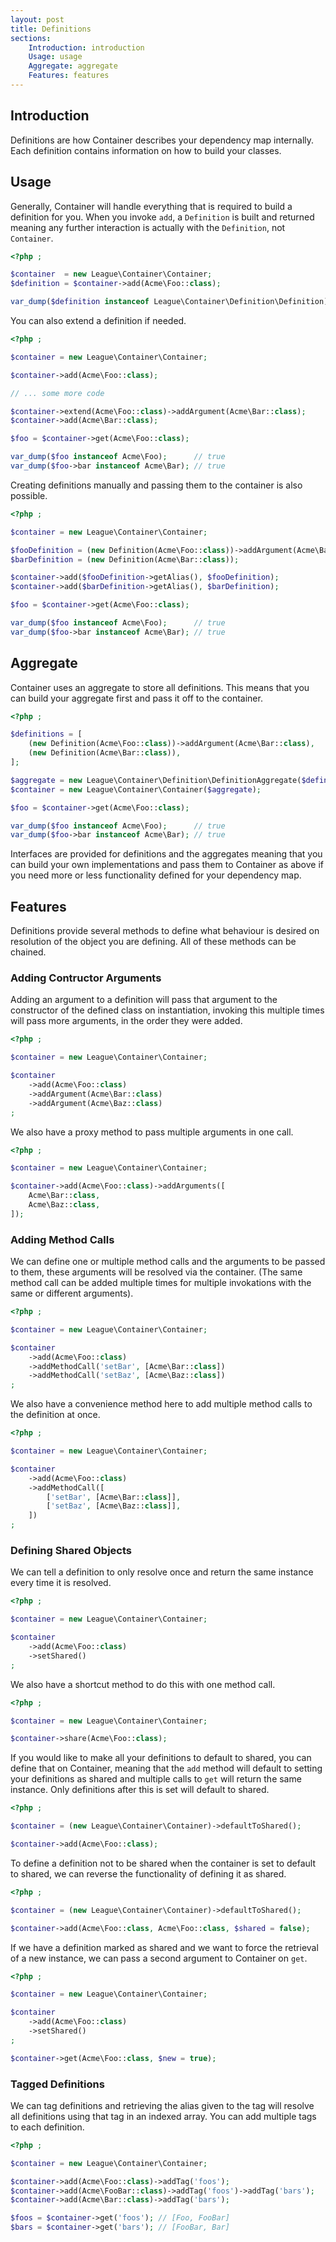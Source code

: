 ```yaml
---
layout: post
title: Definitions
sections:
    Introduction: introduction
    Usage: usage
    Aggregate: aggregate
    Features: features
---
```

## Introduction

Definitions are how Container describes your dependency map internally. Each definition contains information on how to build your classes.

## Usage

Generally, Container will handle everything that is required to build a definition for you. When you invoke `add`, a `Definition` is built and returned meaning any further interaction is actually with the `Definition`, not `Container`.

~~~ php
<?php ;

$container  = new League\Container\Container;
$definition = $container->add(Acme\Foo::class);

var_dump($definition instanceof League\Container\Definition\Definition); // true
~~~

You can also extend a definition if needed.

~~~ php
<?php ;

$container = new League\Container\Container;

$container->add(Acme\Foo::class);

// ... some more code

$container->extend(Acme\Foo::class)->addArgument(Acme\Bar::class);
$container->add(Acme\Bar::class);

$foo = $container->get(Acme\Foo::class);

var_dump($foo instanceof Acme\Foo);      // true
var_dump($foo->bar instanceof Acme\Bar); // true
~~~

Creating definitions manually and passing them to the container is also possible.

~~~ php
<?php ;

$container = new League\Container\Container;

$fooDefinition = (new Definition(Acme\Foo::class))->addArgument(Acme\Bar::class);
$barDefinition = (new Definition(Acme\Bar::class));

$container->add($fooDefinition->getAlias(), $fooDefinition);
$container->add($barDefinition->getAlias(), $barDefinition);

$foo = $container->get(Acme\Foo::class);

var_dump($foo instanceof Acme\Foo);      // true
var_dump($foo->bar instanceof Acme\Bar); // true
~~~

## Aggregate

Container uses an aggregate to store all definitions. This means that you can build your aggregate first and pass it off to the container.

~~~ php
<?php ;

$definitions = [
    (new Definition(Acme\Foo::class))->addArgument(Acme\Bar::class),
    (new Definition(Acme\Bar::class)),
];

$aggregate = new League\Container\Definition\DefinitionAggregate($definitions);
$container = new League\Container\Container($aggregate);

$foo = $container->get(Acme\Foo::class);

var_dump($foo instanceof Acme\Foo);      // true
var_dump($foo->bar instanceof Acme\Bar); // true
~~~

Interfaces are provided for definitions and the aggregates meaning that you can build your own implementations and pass them to Container as above if you need more or less functionality defined for your dependency map.

## Features

Definitions provide several methods to define what behaviour is desired on resolution of the object you are defining. All of these methods can be chained.

### Adding Contructor Arguments

Adding an argument to a definition will pass that argument to the constructor of the defined class on instantiation, invoking this multiple times will pass more arguments, in the order they were added.

~~~ php
<?php ;

$container = new League\Container\Container;

$container
    ->add(Acme\Foo::class)
    ->addArgument(Acme\Bar::class)
    ->addArgument(Acme\Baz::class)
;
~~~

We also have a proxy method to pass multiple arguments in one call.

~~~ php
<?php ;

$container = new League\Container\Container;

$container->add(Acme\Foo::class)->addArguments([
    Acme\Bar::class,
    Acme\Baz::class,
]);
~~~

### Adding Method Calls

We can define one or multiple method calls and the arguments to be passed to them, these arguments will be resolved via the container. (The same method call can be added multiple times for multiple invokations with the same or different arguments).

~~~ php
<?php ;

$container = new League\Container\Container;

$container
    ->add(Acme\Foo::class)
    ->addMethodCall('setBar', [Acme\Bar::class])
    ->addMethodCall('setBaz', [Acme\Baz::class])
;
~~~

We also have a convenience method here to add multiple method calls to the definition at once.

~~~ php
<?php ;

$container = new League\Container\Container;

$container
    ->add(Acme\Foo::class)
    ->addMethodCall([
        ['setBar', [Acme\Bar::class]],
        ['setBaz', [Acme\Baz::class]],
    ])
;
~~~

### Defining Shared Objects

We can tell a definition to only resolve once and return the same instance every time it is resolved.

~~~ php
<?php ;

$container = new League\Container\Container;

$container
    ->add(Acme\Foo::class)
    ->setShared()
;
~~~

We also have a shortcut method to do this with one method call.

~~~ php
<?php ;

$container = new League\Container\Container;

$container->share(Acme\Foo::class);
~~~

If you would like to make all your definitions to default to shared, you can define that on Container, meaning that the `add` method will default to setting your definitions as shared and multiple calls to `get` will return the same instance. Only definitions after this is set will default to shared.

~~~ php
<?php ;

$container = (new League\Container\Container)->defaultToShared();

$container->add(Acme\Foo::class);
~~~

To define a definition not to be shared when the container is set to default to shared, we can reverse the functionality of defining it as shared.

~~~ php
<?php ;

$container = (new League\Container\Container)->defaultToShared();

$container->add(Acme\Foo::class, Acme\Foo::class, $shared = false);
~~~

If we have a definition marked as shared and we want to force the retrieval of a new instance, we can pass a second argument to Container on `get`.

~~~ php
<?php ;

$container = new League\Container\Container;

$container
    ->add(Acme\Foo::class)
    ->setShared()
;

$container->get(Acme\Foo::class, $new = true);
~~~

### Tagged Definitions

We can tag definitions and retrieving the alias given to the tag will resolve all definitions using that tag in an indexed array. You can add multiple tags to each definition.

~~~ php
<?php ;

$container = new League\Container\Container;

$container->add(Acme\Foo::class)->addTag('foos');
$container->add(Acme\FooBar::class)->addTag('foos')->addTag('bars');
$container->add(Acme\Bar::class)->addTag('bars');

$foos = $container->get('foos'); // [Foo, FooBar]
$bars = $container->get('bars'); // [FooBar, Bar]
~~~
